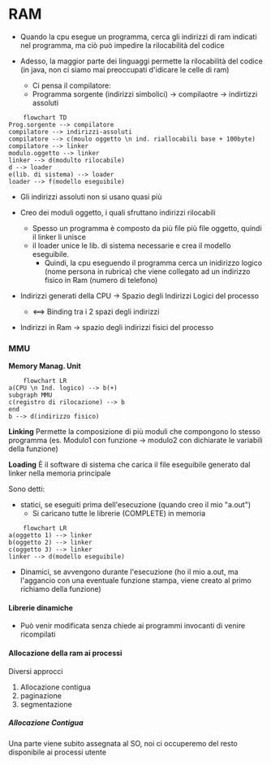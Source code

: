 # RAM
- Quando la cpu esegue un programma, cerca gli indirizzi di ram indicati nel programma, ma ciò può impedire la rilocabilità del codice

- Adesso, la maggior parte dei linguaggi permette la rilocabilità del codice (in java, non ci siamo mai preoccupati d'idicare le celle di ram)
	- Ci pensa il compilatore: 
	- Programma sorgente (indirizzi simbolici) -> compilaotre -> indirtizzi assoluti

```mermaid 
	flowchart TD
Prog.sorgente --> compilatore
compilatore --> indirizzi-assoluti
compilatore --> c(moulo oggetto \n ind. riallocabili base + 100byte)
compilatore --> linker
modulo.oggetto --> linker
linker --> d(modulto rilocabile)
d --> loader
e(lib. di sistema) --> loader
loader --> f(modello eseguibile)
````
- Gli indirizzi assoluti non si usano quasi più
- Creo dei moduli oggetto, i quali sfruttano indirizzi rilocabili
	- Spesso un programma è composto da più file più file oggetto, quindi il linker li unisce
	- il loader unice le lib. di sistema necessarie e crea il modello eseguibile.
		-  Quindi, la cpu eseguendo il programma cerca un inidirizzo logico (nome persona in rubrica) che viene collegato ad un indirizzo fisico in Ram (numero di telefono)

- Indirizzi generati della CPU -> Spazio degli Indirizzi Logici del processo
	-	<==> Binding tra i 2 spazi degli indirizzi
- Indirizzi in Ram -> spazio degli indirizzi fisici del processo

### MMU
**Memory Manag. Unit**

```mermaid 
	flowchart LR
a(CPU \n Ind. logico) --> b(+)
subgraph MMU
c(registro di rilocazione) --> b
end
b --> d(indirizzo fisico)
````

**Linking**
Permette la composizione di più moduli che compongono lo stesso programma
(es. Modulo1 con funzione -> modulo2 con dichiarate le variabili della funzione)

**Loading**
 È il software di sistema che carica il file eseguibile generato dal linker nella memoria principale
 
Sono detti:
- statici, se eseguiti prima dell'esecuzione (quando creo il mio "a.out")
	- Si caricano tutte le librerie (COMPLETE) in memoria 
```mermaid 
	flowchart LR
a(oggetto 1) --> linker
b(oggetto 2) --> linker
c(oggetto 3) --> linker
linker --> d(modello eseguibile)
````

- Dinamici, se avvengono durante l'esecuzione (ho il mio a.out, ma l'aggancio con una eventuale funzione stampa, viene creato al primo richiamo della funzione)

#### Librerie dinamiche
- Può venir modificata senza chiede ai programmi invocanti di venire ricompilati 

#### Allocazione della ram ai processi
Diversi approcci
1. Allocazione contigua
2. paginazione
3. segmentazione

##### Allocazione Contigua
Una parte viene subito assegnata al SO, noi ci occuperemo del resto disponibile ai processi utente


